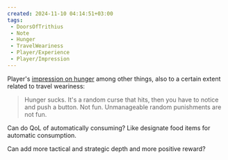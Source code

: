 ```yaml
---
created: 2024-11-10 04:14:51+03:00
tags:
 - DoorsOfTrithius
 - Note
 - Hunger
 - TravelWeariness
 - Player/Experience
 - Player/Impression
---
```


Player's [impression on hunger](https://steamcommunity.com/app/1519490/discussions/0/4630357311925345101/) among other things, also to a certain extent related to travel weariness:

> Hunger sucks. It's a random curse that hits, then you have to notice and push a button. Not fun. Unmanageable random punishments are not fun.

Can do QoL of automatically consuming? Like designate food items for automatic consumption.

Can add more tactical and strategic depth and more positive reward?